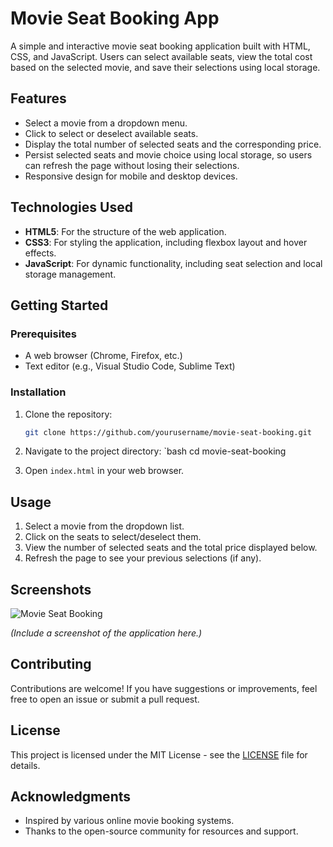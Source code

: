 
# Movie Seat Booking App

A simple and interactive movie seat booking application built with HTML, CSS, and JavaScript. Users can select available seats, view the total cost based on the selected movie, and save their selections using local storage.

## Features

- Select a movie from a dropdown menu.
- Click to select or deselect available seats.
- Display the total number of selected seats and the corresponding price.
- Persist selected seats and movie choice using local storage, so users can refresh the page without losing their selections.
- Responsive design for mobile and desktop devices.

## Technologies Used

- **HTML5**: For the structure of the web application.
- **CSS3**: For styling the application, including flexbox layout and hover effects.
- **JavaScript**: For dynamic functionality, including seat selection and local storage management.

## Getting Started

### Prerequisites

- A web browser (Chrome, Firefox, etc.)
- Text editor (e.g., Visual Studio Code, Sublime Text)

### Installation

1. Clone the repository:
   ```bash
   git clone https://github.com/yourusername/movie-seat-booking.git
   ```

2. Navigate to the project directory:
   `bash
   cd movie-seat-booking
   

3. Open `index.html` in your web browser.

## Usage

1. Select a movie from the dropdown list.
2. Click on the seats to select/deselect them.
3. View the number of selected seats and the total price displayed below.
4. Refresh the page to see your previous selections (if any).

## Screenshots

![Movie Seat Booking](screenshot.png)

*(Include a screenshot of the application here.)*

## Contributing

Contributions are welcome! If you have suggestions or improvements, feel free to open an issue or submit a pull request.

## License

This project is licensed under the MIT License - see the [LICENSE](LICENSE) file for details.

## Acknowledgments

- Inspired by various online movie booking systems.
- Thanks to the open-source community for resources and support.
